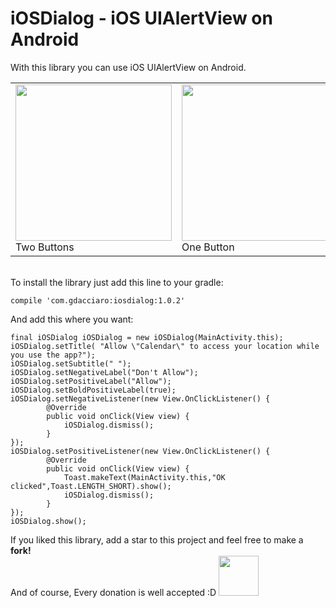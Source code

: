 # iOSDialog - iOS UIAlertView on Android

With this library you can use iOS UIAlertView on Android.<br>
<table>
<tr>
<td><img src="http://i.imgur.com/E2BYMfG.jpg" width=250><br>Two Buttons</td>
<td><img src="http://i.imgur.com/L2QNRS4.jpg" width=250><br>One Button</td>
</tr>
</table>
<br>
To install the library just add this line to your gradle:
	
	compile 'com.gdacciaro:iosdialog:1.0.2'
	
And add this where you want:

	final iOSDialog iOSDialog = new iOSDialog(MainActivity.this);
	iOSDialog.setTitle( "Allow \"Calendar\" to access your location while you use the app?");
	iOSDialog.setSubtitle(" ");
	iOSDialog.setNegativeLabel("Don't Allow");
	iOSDialog.setPositiveLabel("Allow");
	iOSDialog.setBoldPositiveLabel(true);
	iOSDialog.setNegativeListener(new View.OnClickListener() {
			@Override
			public void onClick(View view) {
				iOSDialog.dismiss();
			}
	});
	iOSDialog.setPositiveListener(new View.OnClickListener() {
			@Override
			public void onClick(View view) {
				Toast.makeText(MainActivity.this,"OK clicked",Toast.LENGTH_SHORT).show();
				iOSDialog.dismiss();
			}
	});
	iOSDialog.show();
	
	
If you liked this library, add a star to this project and feel free to make a <b>fork!</b><br>
And of course, Every donation is well accepted :D
<a href="http://paypal.me/gdacciaro"><img src="https://www.paypalobjects.com/webstatic/paypalme/images/social/pplogo384.png" width=64></a>
